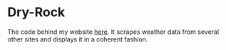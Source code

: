 # Dry-Rock

The code behind my website
[here](http://rorysullivan.pythonanywhere.com/dryrock/).  It scrapes weather
data from several other sites and displays it in a coherent fashion.
